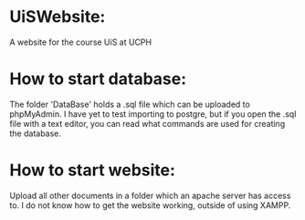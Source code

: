 # UiSWebsite: 
A website for the course UiS at UCPH


# How to start database: 
The folder 'DataBase' holds a .sql file which can be uploaded 
to phpMyAdmin. I have yet to test importing to postgre, but
if you open the .sql file with a text editor, you can read
what commands are used for creating the database.

# How to start website: 
Upload all other documents in a folder which an apache server has access to.
I do not know how to get the website working, outside of using XAMPP.